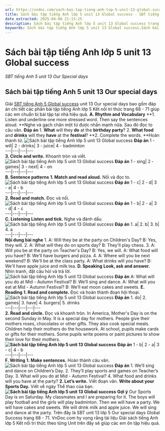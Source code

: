 ```yaml
---
url: https://vndoc.com/sach-bai-tap-tieng-anh-lop-5-unit-13-global-success-333581
title: Sách bài tập tiếng Anh lớp 5 unit 13 Global success - SBT tiếng Anh 5 unit 13 Our Special days - VnDoc.com
date_extracted: 2025-04-08 21:15:25
description: Sách bài tập tiếng Anh lớp 5 unit 13 Global success trang 68 71 hướng dẫn giải bài tập unit 13 lớp 5 Our special days giúp các em chuẩn bị bài tập tiếng Anh hiệu quả.
keywords: Sách bài tập tiếng Anh lớp 5 unit 13 Global success,Sách bài tập tiếng Anh 5 unit 13 Global success,Sách bài tập tiếng Anh lớp 5 unit 13 Our special days,Sách bài tập tiếng Anh 5 unit 13 Our special days,SBT tiếng Anh 5 unit 13 Our special days trang 68 71,sách bài tập tiếng anh lớp 5 unit 13 trang 68 71,sách bài tập tiếng anh lớp 5 global success unit 13,sách bài tập tiếng anh 5 global success unit 13
---
```


# Sách bài tập tiếng Anh lớp 5 unit 13 Global success
 _SBT tiếng Anh 5 unit 13 Our Special days_
## Sách bài tập tiếng Anh 5 unit 13 Our special days
Giải [SBT tiếng Anh 5 Global success](<https://vndoc.com/sach-bai-tap-tieng-anh-lop-5-global-success>) unit 13 Our special days bao gồm đáp án chi tiết các phần bài tập tiếng Anh lớp 5 Kết nối tri thức trang 68 - 71 giúp các em chuẩn bị bài tập tại nhà hiệu quả.
**A. Rhythm and Vocabulary**
**1\. Listen and underline one more stressed word. Then say the sentences aloud. **Nghe và gạch chân một từ được nhấn mạnh nữa. Sau đó đọc to câu văn.
**Đáp án**
1\. **What** will they **do** at the **birthday party**?
2\. **What food** and **drinks** will they **have** at the **festival**?
**2\. Complete the words. **Hoàn thành từ.
![Sách bài tập tiếng Anh lớp 5 unit 13 Global success](https://i.vdoc.vn/data/image/2024/12/24/sach-bai-tap-tieng-anh-lop-5-unit-13-global-success-1.png)
**Đáp án**
1 - will| 2 - drinks| 3 - juice| 4 - badminton  
---|---|---|---  
**3\. Circle and write.** Khoanh tròn và viết.
![Sách bài tập tiếng Anh lớp 5 unit 13 Global success](https://i.vdoc.vn/data/image/2024/12/24/sach-bai-tap-tieng-anh-lop-5-unit-13-global-success-2.png)
**Đáp án**
1 - sing| 2 - games| 3 - next| 4 - on  
---|---|---|---  
**B. Sentence patterns**
**1\. Match and read aloud.** Nối và đọc to.
![Sách bài tập tiếng Anh lớp 5 unit 13 Global success](https://i.vdoc.vn/data/image/2024/12/24/sach-bai-tap-tieng-anh-lop-5-unit-13-global-success-3.png)
**Đáp án**
1 - c| 2 - d| 3 - a| 4 - b  
---|---|---|---  
**2\. Read and match.** Đọc và nối.
![Sách bài tập tiếng Anh lớp 5 unit 13 Global success](https://i.vdoc.vn/data/image/2024/12/24/sach-bai-tap-tieng-anh-lop-5-unit-13-global-success-4.png)
**Đáp án**
1 - b| 2 - a| 3 - d| 4 - c  
---|---|---|---  
**C. Listening**
**Listen and tick.** Nghe và đánh dấu.
![Sách bài tập tiếng Anh lớp 5 unit 13 Global success](https://i.vdoc.vn/data/image/2024/12/24/sach-bai-tap-tieng-anh-lop-5-unit-13-global-success-5.png)
**Đáp án**
1\. a| 2\. b| 3\. b| 4\. a  
---|---|---|---  
**Nội dung bài nghe**
1\. A: Will they be at the party on Children's Day?
B: Yes, they will.
2\. A: What will they do on sports day?
B: They'll play chess.
3\. A: Will you be at the party on Teacher's Day?
B: Yes, we will.
A: What food will you have?
B: We'll have burgers and pizza.
4\. A: Where will you be next weekend?
B: We'll be at the class party.
A: What drinks will you have?
B: We'll have apple juice and milk tea.
**D. Speaking**
**Look, ask and answer.** Nhìn tranh, đặt câu hỏi và trả lời.
![Sách bài tập tiếng Anh lớp 5 unit 13 Global success](https://i.vdoc.vn/data/image/2024/12/24/sach-bai-tap-tieng-anh-lop-5-unit-13-global-success-6.png)
**Đáp án**
A: What will you do at Mid - Autumn Festival?
B: We’ll sing and dance.
A: What will you eat at Mid - Autumn Festival?
B: We’ll eat moon cakes and sweets.
**E. Reading**
**1\. Read and complete.** Đọc và hoàn thành đoạn hội thoại.
![Sách bài tập tiếng Anh lớp 5 unit 13 Global success](https://i.vdoc.vn/data/image/2024/12/24/sach-bai-tap-tieng-anh-lop-5-unit-13-global-success-7.png)
**Đáp án**
1\. do| 2\. games| 3\. have| 4\. burgers| 5\. drinks  
---|---|---|---|---  
**2\. Read and circle.** Đọc và khoanh tròn.
In America, Mother's Day is on the second Sunday in May. It is a special day for mothers. People give their mothers roses, chocolates or other gifts. They also cook special meals. Children help their mothers do the housework. At school, pupils make cards or gifts for their mothers. Some pupils write poems or paint pictures to show their love for their mothers.
**![Sách bài tập tiếng Anh lớp 5 unit 13 Global success](https://i.vdoc.vn/data/image/2024/12/24/sach-bai-tap-tieng-anh-lop-5-unit-13-global-success-8.png)**
**Đáp án**
1 - b| 2 - a| 3 - c| 4 - b  
---|---|---|---  
**F. Writing**
**1\. Make sentences.** Hoàn thành câu văn.
![Sách bài tập tiếng Anh lớp 5 unit 13 Global success](https://i.vdoc.vn/data/image/2024/12/24/sach-bai-tap-tieng-anh-lop-5-unit-13-global-success-9.png)
**Đáp án**
1\. We’ll sing and dance on Children’s Day.
2\. They’ll play sports and games on Teacher’s Day.
3\. What will you do at Mid - Autumn Festival?
4\. What food and drinks will you have at the party?
**2\. Let’s write.** Viết đoạn văn.
**Write about your Sports Day.** Viết về ngày Thể thao của bạn.
**![Sách bài tập tiếng Anh lớp 5 unit 13 Global success](https://i.vdoc.vn/data/image/2024/12/24/sach-bai-tap-tieng-anh-lop-5-unit-13-global-success-10.png)**
**Gợi ý**
Our Sports Day is on Saturday. My classmates and I are preparing for it. The boys will play football and the girls will play badminton. Then we will have a party. We will have cakes and sweets. We will drink milk and apple juice. We will sing and dance at the party.
Trên đây là SBT unit 13 lớp 5 Our special days Global Success trang 68 - 71. VnDoc.com hy vọng rằng tài liệu Giải  sách tiếng Anh lớp 5 Kết nối tri thức theo từng Unit trên đây sẽ giúp các em ôn tập hiệu quả.
